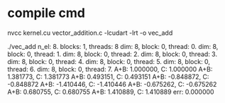# compile cmd
nvcc  kernel.cu vector_addition.c -lcudart -lrt -o vec_add

./vec_add 
n_el: 8.
blocks: 1, threads: 8
dim: 8, block: 0, thread: 0.
dim: 8, block: 0, thread: 1.
dim: 8, block: 0, thread: 2.
dim: 8, block: 0, thread: 3.
dim: 8, block: 0, thread: 4.
dim: 8, block: 0, thread: 5.
dim: 8, block: 0, thread: 6.
dim: 8, block: 0, thread: 7.
A+B: 1.000000, C: 1.000000
A+B: 1.381773, C: 1.381773
A+B: 0.493151, C: 0.493151
A+B: -0.848872, C: -0.848872
A+B: -1.410446, C: -1.410446
A+B: -0.675262, C: -0.675262
A+B: 0.680755, C: 0.680755
A+B: 1.410889, C: 1.410889
err: 0.000000

